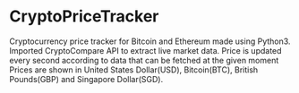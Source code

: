 # CryptoPriceTracker

Cryptocurrency price tracker for Bitcoin and Ethereum made using Python3. Imported CryptoCompare API to extract live market data. 
Price is updated every second according to data that can be fetched at the given moment
Prices are shown in United States Dollar(USD), Bitcoin(BTC), British Pounds(GBP) and Singapore Dollar(SGD).

